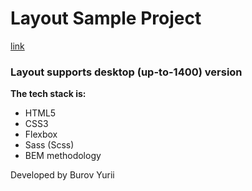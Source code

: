 # Layout Sample Project

[link](https://yuriiburov.github.io/layout-project-second/)

### Layout supports desktop (up-to-1400) version

**The tech stack is:**

- HTML5
- CSS3
- Flexbox
- Sass (Scss)
- BEM methodology

Developed by Burov Yurii
